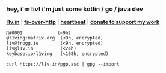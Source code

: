 <h3 align="left">hey, i'm liv! i'm just some kotlin / go / java dev</h3>

[**l1v.in**](https://l1v.in) | [**fs-over-http**](https://i.l1v.in) | [**heartbeat**](https://hb.l1v.in) | [**donate to support my work**](https://paypal.me/livisalive/5USD)

```
🐸឵#0001				(<9h)
@l1ving:matrix.org	(<9h, encrypted)
liv@frogg.ie		(<9h, encrypted)
liv@l1v.in			(<24h)
keybase.io/l1ving	(<168h, encrypted)
```

`curl https://l1v.in/pgp.asc | gpg --import`
